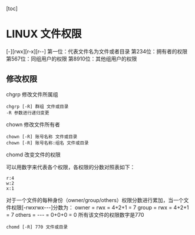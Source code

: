 [toc]
# LINUX 文件权限
[-][rwx][r-x][r--]
第一位：代表文件名为文件或者目录
第234位：拥有者的权限
第567位：同组用户的权限
第8910位：其他组用户的权限

## 修改权限
chgrp 修改文件所属组 
```
chgrp [-R] 群组 文件或目录
-R 参数进行递归变更
```
chown 修改文件所有者
```
chown [-R] 账号名称 文件或目录
chown [-R] 账号名称:组名 文件或目录
```
chomd 改变文件的权限

可以用数字来代表各个权限，各权限的分数对照表如下：
```
r:4
w:2
x:1
```
对于一个文件的每种身份（owner/group/others）权限分数进行累加，当一个文件权限[-rwxrwx---]分数为：
owner = rwx = 4+2+1 = 7
group = rwx = 4+2+1 = 7
others = --- = 0+0+0 = 0
所有该文件的权限数字是770
```
chomd [-R] 770 文件或目录
```

